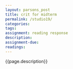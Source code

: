 ```yaml
---  
layout: parsons_post  
title: crit for midterm
permalink: /studio19/  
categories:   
tags:  
assignment: reading response
description: 
assignment-due: 
readings: 
---  
```


{{page.description}}

